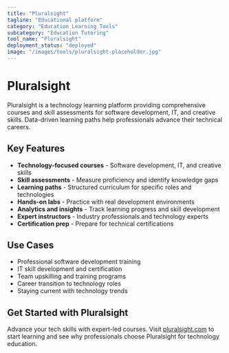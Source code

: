 ```yaml
---
title: "Pluralsight"
tagline: "Educational platform"
category: "Education Learning Tools"
subcategory: "Education Tutoring"
tool_name: "Pluralsight"
deployment_status: "deployed"
image: "/images/tools/pluralsight-placeholder.jpg"
---
```


# Pluralsight

Pluralsight is a technology learning platform providing comprehensive courses and skill assessments for software development, IT, and creative skills. Data-driven learning paths help professionals advance their technical careers.

## Key Features

- **Technology-focused courses** - Software development, IT, and creative skills
- **Skill assessments** - Measure proficiency and identify knowledge gaps
- **Learning paths** - Structured curriculum for specific roles and technologies
- **Hands-on labs** - Practice with real development environments
- **Analytics and insights** - Track learning progress and skill development
- **Expert instructors** - Industry professionals and technology experts
- **Certification prep** - Prepare for technical certifications

## Use Cases

- Professional software development training
- IT skill development and certification
- Team upskilling and training programs
- Career transition to technology roles
- Staying current with technology trends

## Get Started with Pluralsight

Advance your tech skills with expert-led courses. Visit [pluralsight.com](https://www.pluralsight.com) to start learning and see why professionals choose Pluralsight for technology education.
